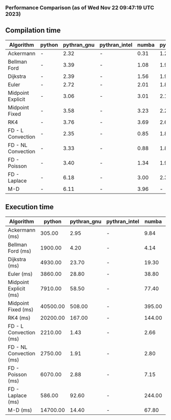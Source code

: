 ### Performance Comparison (as of Wed Nov 22 09:47:19 UTC 2023)
## Compilation time
Algorithm                 | python                    | pythran_gnu               | pythran_intel             | numba                     | pyccel_fortran_gnu        | pyccel_c_gnu              | pyccel_fortran_intel      | pyccel_c_intel           
------------------------- | ------------------------- | ------------------------- | ------------------------- | ------------------------- | ------------------------- | ------------------------- | ------------------------- | -------------------------
Ackermann                 | -                         | 2.32                      | -                         | 0.31                      | 1.20                      | 1.15                      | -                         | -                        
Bellman Ford              | -                         | 3.39                      | -                         | 1.08                      | 1.90                      | 1.93                      | -                         | -                        
Dijkstra                  | -                         | 2.39                      | -                         | 1.56                      | 1.96                      | 1.91                      | -                         | -                        
Euler                     | -                         | 2.72                      | -                         | 2.01                      | 1.87                      | 1.90                      | -                         | -                        
Midpoint Explicit         | -                         | 3.06                      | -                         | 3.01                      | 2.14                      | 2.20                      | -                         | -                        
Midpoint Fixed            | -                         | 3.58                      | -                         | 3.23                      | 2.27                      | 2.30                      | -                         | -                        
RK4                       | -                         | 3.76                      | -                         | 3.69                      | 2.62                      | 2.61                      | -                         | -                        
FD - L Convection         | -                         | 2.35                      | -                         | 0.85                      | 1.83                      | 1.88                      | -                         | -                        
FD - NL Convection        | -                         | 3.33                      | -                         | 0.88                      | 1.87                      | 1.90                      | -                         | -                        
FD - Poisson              | -                         | 3.40                      | -                         | 1.34                      | 1.97                      | 1.92                      | -                         | -                        
FD - Laplace              | -                         | 6.18                      | -                         | 3.00                      | 2.33                      | 2.34                      | -                         | -                        
M-D                       | -                         | 6.11                      | -                         | 3.96                      | -                         | -                         | -                         | -                        

## Execution time
Algorithm                 | python                    | pythran_gnu               | pythran_intel             | numba                     | pyccel_fortran_gnu        | pyccel_c_gnu              | pyccel_fortran_intel      | pyccel_c_intel           
------------------------- | ------------------------- | ------------------------- | ------------------------- | ------------------------- | ------------------------- | ------------------------- | ------------------------- | -------------------------
Ackermann (ms)            | 305.00                    | 2.95                      | -                         | 9.84                      | 1.55                      | 1.55                      | -                         | -                        
Bellman Ford (ms)         | 1900.00                   | 4.20                      | -                         | 4.14                      | 2.98                      | 5.62                      | -                         | -                        
Dijkstra (ms)             | 4930.00                   | 23.70                     | -                         | 19.30                     | 18.00                     | 30.90                     | -                         | -                        
Euler (ms)                | 3860.00                   | 28.80                     | -                         | 38.80                     | 15.40                     | 140.00                    | -                         | -                        
Midpoint Explicit (ms)    | 7910.00                   | 58.50                     | -                         | 77.40                     | 22.00                     | 280.00                    | -                         | -                        
Midpoint Fixed (ms)       | 40500.00                  | 508.00                    | -                         | 395.00                    | 75.10                     | 1400.00                   | -                         | -                        
RK4 (ms)                  | 20200.00                  | 167.00                    | -                         | 144.00                    | 36.40                     | 482.00                    | -                         | -                        
FD - L Convection (ms)    | 2210.00                   | 1.43                      | -                         | 2.66                      | 1.45                      | 1.62                      | -                         | -                        
FD - NL Convection (ms)   | 2750.00                   | 1.91                      | -                         | 2.80                      | 1.69                      | 1.99                      | -                         | -                        
FD - Poisson (ms)         | 6070.00                   | 2.88                      | -                         | 7.15                      | 2.78                      | 3.77                      | -                         | -                        
FD - Laplace (ms)         | 586.00                    | 92.60                     | -                         | 244.00                    | 61.60                     | 256.00                    | -                         | -                        
M-D (ms)                  | 14700.00                  | 14.40                     | -                         | 67.80                     | -                         | -                         | -                         | -                        
